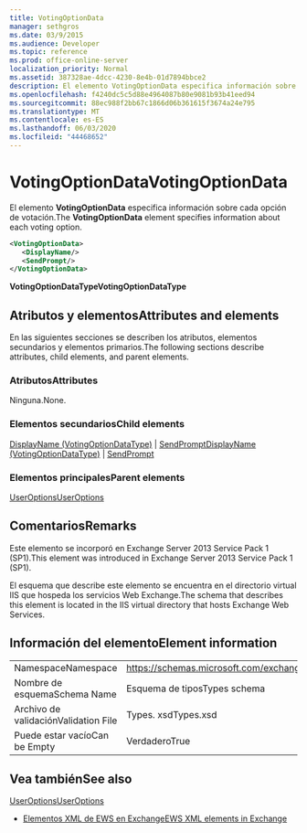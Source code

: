 ```yaml
---
title: VotingOptionData
manager: sethgros
ms.date: 03/9/2015
ms.audience: Developer
ms.topic: reference
ms.prod: office-online-server
localization_priority: Normal
ms.assetid: 387328ae-4dcc-4230-8e4b-01d7894bbce2
description: El elemento VotingOptionData especifica información sobre cada opción de votación.
ms.openlocfilehash: f4240dc5c5d88e4964087b80e9081b93b41eed94
ms.sourcegitcommit: 88ec988f2bb67c1866d06b361615f3674a24e795
ms.translationtype: MT
ms.contentlocale: es-ES
ms.lasthandoff: 06/03/2020
ms.locfileid: "44468652"
---
```

# <a name="votingoptiondata"></a><span data-ttu-id="d6989-103">VotingOptionData</span><span class="sxs-lookup"><span data-stu-id="d6989-103">VotingOptionData</span></span>

<span data-ttu-id="d6989-104">El elemento **VotingOptionData** especifica información sobre cada opción de votación.</span><span class="sxs-lookup"><span data-stu-id="d6989-104">The **VotingOptionData** element specifies information about each voting option.</span></span> 
  
```XML
<VotingOptionData>
   <DisplayName/>
   <SendPrompt/>
</VotingOptionData>
```

 <span data-ttu-id="d6989-105">**VotingOptionDataType**</span><span class="sxs-lookup"><span data-stu-id="d6989-105">**VotingOptionDataType**</span></span>
## <a name="attributes-and-elements"></a><span data-ttu-id="d6989-106">Atributos y elementos</span><span class="sxs-lookup"><span data-stu-id="d6989-106">Attributes and elements</span></span>

<span data-ttu-id="d6989-107">En las siguientes secciones se describen los atributos, elementos secundarios y elementos primarios.</span><span class="sxs-lookup"><span data-stu-id="d6989-107">The following sections describe attributes, child elements, and parent elements.</span></span>
  
### <a name="attributes"></a><span data-ttu-id="d6989-108">Atributos</span><span class="sxs-lookup"><span data-stu-id="d6989-108">Attributes</span></span>

<span data-ttu-id="d6989-109">Ninguna.</span><span class="sxs-lookup"><span data-stu-id="d6989-109">None.</span></span>
  
### <a name="child-elements"></a><span data-ttu-id="d6989-110">Elementos secundarios</span><span class="sxs-lookup"><span data-stu-id="d6989-110">Child elements</span></span>

<span data-ttu-id="d6989-111">[DisplayName (VotingOptionDataType)](displayname-votingoptiondatatype.md)  |  [SendPrompt](sendprompt.md)</span><span class="sxs-lookup"><span data-stu-id="d6989-111">[DisplayName (VotingOptionDataType)](displayname-votingoptiondatatype.md) | [SendPrompt](sendprompt.md)</span></span>
  
### <a name="parent-elements"></a><span data-ttu-id="d6989-112">Elementos principales</span><span class="sxs-lookup"><span data-stu-id="d6989-112">Parent elements</span></span>

[<span data-ttu-id="d6989-113">UserOptions</span><span class="sxs-lookup"><span data-stu-id="d6989-113">UserOptions</span></span>](useroptions.md)
  
## <a name="remarks"></a><span data-ttu-id="d6989-114">Comentarios</span><span class="sxs-lookup"><span data-stu-id="d6989-114">Remarks</span></span>

<span data-ttu-id="d6989-115">Este elemento se incorporó en Exchange Server 2013 Service Pack 1 (SP1).</span><span class="sxs-lookup"><span data-stu-id="d6989-115">This element was introduced in Exchange Server 2013 Service Pack 1 (SP1).</span></span>
  
<span data-ttu-id="d6989-116">El esquema que describe este elemento se encuentra en el directorio virtual IIS que hospeda los servicios Web Exchange.</span><span class="sxs-lookup"><span data-stu-id="d6989-116">The schema that describes this element is located in the IIS virtual directory that hosts Exchange Web Services.</span></span>
  
## <a name="element-information"></a><span data-ttu-id="d6989-117">Información del elemento</span><span class="sxs-lookup"><span data-stu-id="d6989-117">Element information</span></span>

|||
|:-----|:-----|
|<span data-ttu-id="d6989-118">Namespace</span><span class="sxs-lookup"><span data-stu-id="d6989-118">Namespace</span></span>  <br/> |https://schemas.microsoft.com/exchange/services/2006/types  <br/> |
|<span data-ttu-id="d6989-119">Nombre de esquema</span><span class="sxs-lookup"><span data-stu-id="d6989-119">Schema Name</span></span>  <br/> |<span data-ttu-id="d6989-120">Esquema de tipos</span><span class="sxs-lookup"><span data-stu-id="d6989-120">Types schema</span></span>  <br/> |
|<span data-ttu-id="d6989-121">Archivo de validación</span><span class="sxs-lookup"><span data-stu-id="d6989-121">Validation File</span></span>  <br/> |<span data-ttu-id="d6989-122">Types. xsd</span><span class="sxs-lookup"><span data-stu-id="d6989-122">Types.xsd</span></span>  <br/> |
|<span data-ttu-id="d6989-123">Puede estar vacío</span><span class="sxs-lookup"><span data-stu-id="d6989-123">Can be Empty</span></span>  <br/> |<span data-ttu-id="d6989-124">Verdadero</span><span class="sxs-lookup"><span data-stu-id="d6989-124">True</span></span>  <br/> |
   
## <a name="see-also"></a><span data-ttu-id="d6989-125">Vea también</span><span class="sxs-lookup"><span data-stu-id="d6989-125">See also</span></span>



[<span data-ttu-id="d6989-126">UserOptions</span><span class="sxs-lookup"><span data-stu-id="d6989-126">UserOptions</span></span>](useroptions.md)


- [<span data-ttu-id="d6989-127">Elementos XML de EWS en Exchange</span><span class="sxs-lookup"><span data-stu-id="d6989-127">EWS XML elements in Exchange</span></span>](ews-xml-elements-in-exchange.md)

